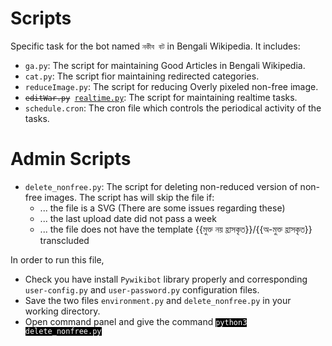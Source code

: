 # Scripts
Specific task for the bot named <code>নকীব বট</code> in Bengali Wikipedia. It includes:
* <code>ga.py</code>: The script for maintaining Good Articles in Bengali Wikipedia.
* <code>cat.py</code>: The script fior maintaining redirected categories.
* <code>reduceImage.py</code>: The script for reducing Overly pixeled non-free image.
* <code><del>editWar.py</del> <ins>realtime.py</ins></code>: The script for maintaining realtime tasks.
* <code>schedule.cron</code>: The cron file which controls the periodical activity of the tasks.
# Admin Scripts
* <code>delete_nonfree.py</code>: The script for deleting non-reduced version of non-free images. The script has will skip the file if:
    * ... the file is a SVG (There are some issues regarding these)
    * ... the last upload date did not pass a week
    * ... the file does not have the template {{মুক্ত নয় হ্রাসকৃত}}/{{অ-মুক্ত হ্রাসকৃত}} transcluded

In order to run this file,
* Check you have install <code>Pywikibot</code> library properly and corresponding <code>user-config.py</code> and <code>user-password.py</code> configuration files. 
* Save the two files <code>environment.py</code> and <code>delete_nonfree.py</code> in your working directory.
* Open command panel and give the command <code style="background:black;color:white">python3 delete_nonfree.py</code>

